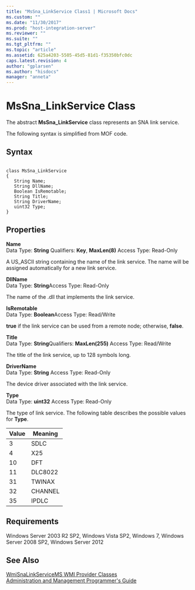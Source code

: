 ```yaml
---
title: "MsSna_LinkService Class1 | Microsoft Docs"
ms.custom: ""
ms.date: "11/30/2017"
ms.prod: "host-integration-server"
ms.reviewer: ""
ms.suite: ""
ms.tgt_pltfrm: ""
ms.topic: "article"
ms.assetid: 625a4203-5505-45d5-81d1-f35350bfc0dc
caps.latest.revision: 4
author: "gplarsen"
ms.author: "hisdocs"
manager: "anneta"
---
```

# MsSna_LinkService Class
The abstract **MsSna_LinkService** class represents an SNA link service.  
  
 The following syntax is simplified from MOF code.  
  
## Syntax  
  
```  
  
class MsSna_LinkService   
{  
   String Name;  
   String DllName;  
   Boolean IsRemotable;  
   String Title;  
   String DriverName;  
   uint32 Type;  
}  
```  
  
## Properties  
 **Name**  
 Data Type: **String** Qualifiers: **Key**, **MaxLen(8)** Access Type: Read-Only  
  
 A US_ASCII string containing the name of the link service. The name will be assigned automatically for a new link service.  
  
 **DllName**  
 Data Type: **String**Access Type: Read-Only  
  
 The name of the .dll that implements the link service.  
  
 **IsRemotable**  
 Data Type: **Boolean**Access Type: Read/Write  
  
 **true** if the link service can be used from a remote node; otherwise, **false**.  
  
 **Title**  
 Data Type: **String**Qualifiers: **MaxLen(255)** Access Type: Read/Write  
  
 The title of the link service, up to 128 symbols long.  
  
 **DriverName**  
 Data Type: **String** Access Type: Read-Only  
  
 The device driver associated with the link service.  
  
 **Type**  
 Data Type: **uint32** Access Type: Read-Only  
  
 The type of link service. The following table describes the possible values for **Type**.  
  
|Value|Meaning|  
|-----------|-------------|  
|3|SDLC|  
|4|X25|  
|10|DFT|  
|11|DLC8022|  
|31|TWINAX|  
|32|CHANNEL|  
|35|IPDLC|  
  
## Requirements  
 Windows Server 2003 R2 SP2, Windows Vista SP2, Windows 7, Windows Server 2008 SP2, Windows Server 2012  
  
## See Also  
 [WmiSnaLinkServiceMS WMI Provider Classes](../core/wmisnalinkservicems-wmi-provider-classes1.md)   
 [Administration and Management Programmer's Guide](./administration-and-management-programmer-s-guide2.md)